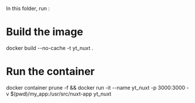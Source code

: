 In this folder, run :

# Build the image
docker build --no-cache -t yt_nuxt .

# Run the container
docker container prune -f && docker run -it --name yt_nuxt -p 3000:3000 -v $(pwd)/my_app:/usr/src/nuxt-app yt_nuxt